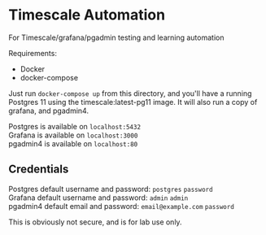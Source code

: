 # Timescale Automation

For Timescale/grafana/pgadmin testing and learning automation

Requirements:
- Docker
- docker-compose

Just run `docker-compose up` from this directory, and you'll have a running Postgres 11 using the timescale:latest-pg11 image.
It will also run a copy of grafana, and pgadmin4.

Postgres is available on `localhost:5432`  
Grafana is available on `localhost:3000`  
pgadmin4 is available on `localhost:80`  

## Credentials

Postgres default username and password: `postgres` `password`  
Grafana default username and password: `admin` `admin`  
pgadmin4 default email and password: `email@example.com` `password`  

This is obviously not secure, and is for lab use only.
